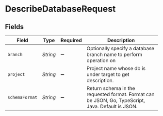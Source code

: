 # DescribeDatabaseRequest


## Fields

| Field                                                                                             | Type                                                                                              | Required                                                                                          | Description                                                                                       |
| ------------------------------------------------------------------------------------------------- | ------------------------------------------------------------------------------------------------- | ------------------------------------------------------------------------------------------------- | ------------------------------------------------------------------------------------------------- |
| `branch`                                                                                          | *String*                                                                                          | :heavy_minus_sign:                                                                                | Optionally specify a database branch name to perform operation on                                 |
| `project`                                                                                         | *String*                                                                                          | :heavy_minus_sign:                                                                                | Project name whose db is under target to get description.                                         |
| `schemaFormat`                                                                                    | *String*                                                                                          | :heavy_minus_sign:                                                                                | Return schema in the requested format. Format can be JSON, Go, TypeScript, Java. Default is JSON. |
